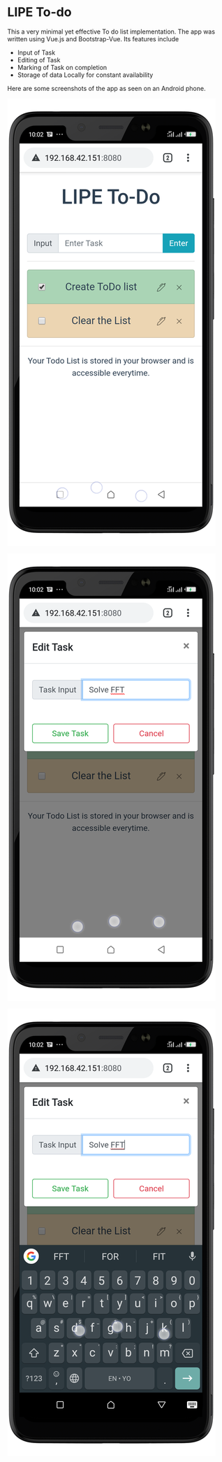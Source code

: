 <h1> LIPE To-do </h1>
This a very minimal yet effective To do list implementation. The app was written using Vue.js and Bootstrap-Vue. Its features include 
<ul>
<li>Input of Task</li>
<li>Editing of Task</li>
<li>Marking of Task on completion</li>
<li>Storage of data Locally for constant availability</li>
</ul>

Here are some screenshots of the app as seen on an Android phone.

![Demo picture](/Screenshot_1.png)

![Demo picture 2](/Screenshot_2.png)

![Demo picture](/Screenshot_3.png)

